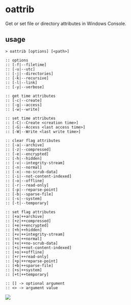 # oattrib

Get or set file or directory attributes in Windows Console.


## usage

```batch
> oattrib [options] [<path>]

:: options
:: [-f|--filetime]
:: [-u|--utc]
:: [-j|--directories]
:: [-k|--recursive]
:: [-l|--link]
:: [-y|--verbose]

:: get time attributes
:: [-c|--create]
:: [-g|--access]
:: [-w|--write]

:: set time attributes
:: [-C|--Create <creation time>]
:: [-G|--Access <last access time>]
:: [-W|--Write <last write time>]

:: clear flag attributes
:: [-a|--archive]
:: [-z|--compressed]
:: [-e|--encrypted]
:: [-h|--hidden]
:: [-v|--integrity-stream]
:: [-n|--normal]
:: [-x|--no-scrub-data]
:: [-i|--not-content-indexed]
:: [-o|--offline]
:: [-r|--read-only]
:: [-p|--reparse-point]
:: [-b|--sparse-file]
:: [-s|--system]
:: [-t|--temporary]

:: set flag attributes
:: [+a|++archive]
:: [+z|++compressed]
:: [+e|++encrypted]
:: [+h|++hidden]
:: [+v|++integrity-stream]
:: [+n|++normal]
:: [+x|++no-scrub-data]
:: [+i|++not-content-indexed]
:: [+o|++offline]
:: [+r|++read-only]
:: [+p|++reparse-point]
:: [+b|++sparse-file]
:: [+s|++system]
:: [+t|++temporary]

:: [] -> optional argument
:: <> -> argument value
```

![](https://ga-beacon.deno.dev/G-RC63DPBH3P:SH3Eq-NoQ9mwgYeHWxu7cw/github.com/nodef/extra-attrib.cmd)
